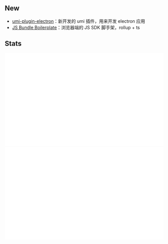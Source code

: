 ## New

- [umi-plugin-electron](https://github.com/tvrcgo/umi-plugin-electron)：新开发的 umi 插件，用来开发 electron 应用
- [JS Bundle Boilerplate](https://github.com/tvrcgo/create/tree/master/packages/jsbundle-umd-ts/content)：浏览器端的 JS SDK 脚手架，rollup + ts

## Stats

![](https://raw.githubusercontent.com/tvrcgo/github-stats/master/generated/overview.svg#gh-light-mode-only)
![](https://raw.githubusercontent.com/tvrcgo/github-stats/master/generated/languages.svg#gh-light-mode-only)
